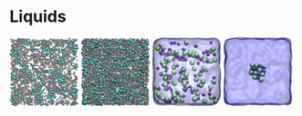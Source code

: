 # Liquids

<p float="left">
  <img src="2D-lj-fluid/2D-lj.jpg" width="24%" />
  <img src="3D-lj-fluid/3D-lj.jpg" width="24%" />
  <img src="nacl-solution/nacl_solution_transparent.jpg" width="24%" />
  <img src="salt-dissolution-water/NaCldissolution.jpeg" width="24%" />
</p>
